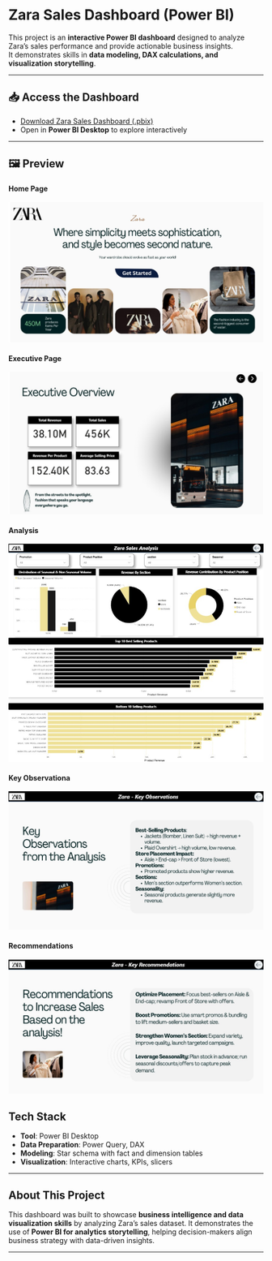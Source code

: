 # Zara Sales Dashboard (Power BI)

This project is an **interactive Power BI dashboard** designed to analyze Zara’s sales performance and provide actionable business insights.  
It demonstrates skills in **data modeling, DAX calculations, and visualization storytelling**.


---

## 📥 Access the Dashboard

- [Download Zara Sales Dashboard (.pbix)](BI_dashboard/zara_sales_analysis.pbix)  
- Open in **Power BI Desktop** to explore interactively

---

## 🖼️ Preview

#### Home Page
![Zara Dashboard Home](images/home_page.jpg)

#### Executive Page
![Zara Exective Page](images/executive_page.jpg)

#### Analysis
![Zara Sales Performance Analysis](images/analysis_page.jpg)

#### Key Observationa
![Observations](images/key_observation_page.jpg)

#### Recommendations
![Recommendations](images/recommendations_page.jpg)


## Tech Stack

- **Tool**: Power BI Desktop  
- **Data Preparation**: Power Query, DAX  
- **Modeling**: Star schema with fact and dimension tables  
- **Visualization**: Interactive charts, KPIs, slicers  

---

## About This Project

This dashboard was built to showcase **business intelligence and data visualization skills** by analyzing Zara’s sales dataset. It demonstrates the use of **Power BI for analytics storytelling**, helping decision-makers align business strategy with data-driven insights.

---
